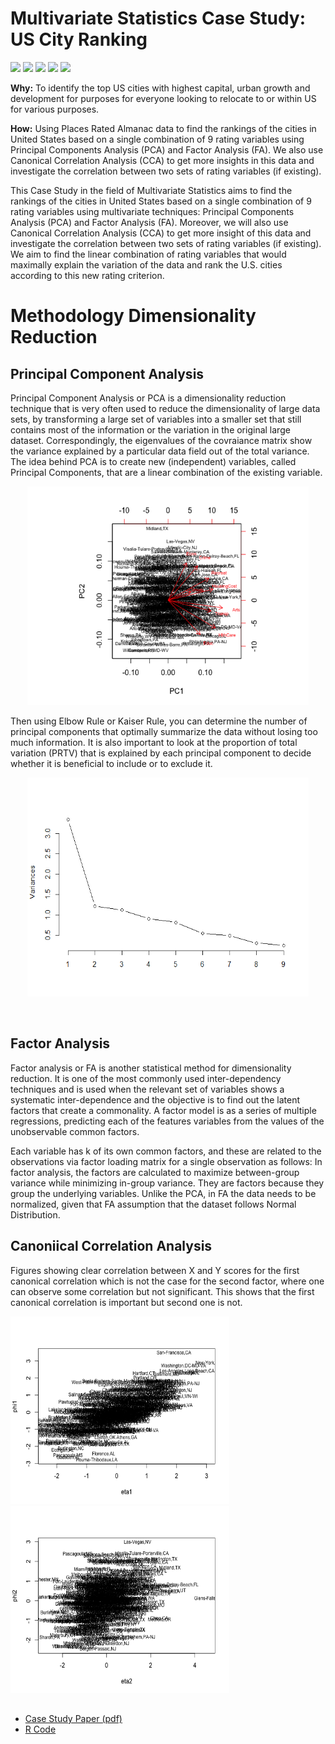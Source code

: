 # Multivariate Statistics Case Study: US City Ranking

[![](https://img.shields.io/badge/RStudio-Code__Run-blue?logo=RStudio)]()
[![](https://img.shields.io/badge/Multivariate-Statistics-red)]()
[![](https://img.shields.io/badge/Statistics-PCA-yellow)]()
[![](https://img.shields.io/badge/Statistics-FA-green)]()
[![](https://img.shields.io/badge/Statistics-CCA-purple)]()



**Why:** To identify the top US cities with highest capital, urban growth and development for purposes for everyone looking to relocate to or within US for various purposes.

**How:** Using Places Rated Almanac data to find the rankings of the cities in United States based on a single combination of 9 rating variables using Principal Components Analysis (PCA) and Factor Analysis (FA). We also use Canonical Correlation Analysis (CCA) to get more insights in this data and investigate the correlation between two sets of rating variables (if existing).

This Case Study in the field of Multivariate Statistics aims to find the rankings of the cities in United States based on a single combination of 9 rating variables using multivariate techniques: Principal Components Analysis (PCA) and Factor Analysis (FA). Moreover, we will also use Canonical Correlation Analysis (CCA) to get more insight of this data and investigate the correlation between two sets of rating variables (if existing). We aim to find the linear combination of rating variables that would maximally explain the variation of the data and rank the U.S. cities according to this new rating criterion.
<br>
# Methodology Dimensionality Reduction 

## Principal Component Analysis
Principal Component Analysis or PCA is a dimensionality reduction technique that is very often used to reduce the dimensionality of large data sets, by transforming a large set of variables into a smaller set that still contains most of the information or the variation in the original large dataset. Correspondingly, the eigenvalues of the covraiance matrix show the variance explained by a particular data field out of the total variance. The idea behind PCA is to create new (independent) variables, called Principal Components, that are a linear combination of the existing variable.
<p align="center">
<img src="https://github.com/TatevKaren/Multivariate-Statistics/blob/main/PCA_plot.png?raw=true"
  alt="Principle Component Analysis"
  width="450" height="350"></p>
Then using Elbow Rule or Kaiser Rule, you can determine the number of principal components that optimally summarize the data without losing too much information. It is also important to look at the proportion of total variation (PRTV) that is explained by each principal component to decide whether it is beneficial to include or to exclude it. 
<p align="center">
<img src="https://github.com/TatevKaren/Multivariate-Statistics/blob/main/Elbow_rule_%25varc_explained.png?raw=true"
  alt="Principle Component Analysis: Elbow Rule % Variation Explained"
  width="450" height="350">
</p>
<br>

## Factor Analysis
Factor analysis or FA is another statistical method for dimensionality reduction. It is one of the most commonly used inter-dependency techniques and is used when the relevant set of variables shows a systematic inter-dependence and the objective is to find out the latent factors that create a commonality. A factor model is as a series of multiple regressions, predicting each of the features variables from the values of the unobservable common factors.

Each variable has k of its own common factors, and these are related to the observations via factor loading matrix for a single observation as follows: In factor analysis, the factors are calculated to maximize between-group variance while minimizing in-group variance. They are factors because they group the underlying variables. Unlike the PCA, in FA the data needs to be normalized, given that FA assumption that the dataset follows Normal Distribution.

## Canoniical Correlation Analysis

Figures showing clear correlation between X and Y scores for the first canonical correlation which is not the case for the second factor, where one can observe some correlation but not significant. This shows that the first canonical correlation is important but second one is not.
<p align="left">
<img src="https://github.com/TatevKaren/Multivariate-Statistics/blob/main/CCA_plot2.png?raw=true"
  alt="Canonical Correlation Plot 2"
  width="350" height="300">
<img src="https://github.com/TatevKaren/Multivariate-Statistics/blob/main/CCA_plot1.png?raw=true"
  alt="Canonical Correlation Plot 1"
  width="350" height="300">
</p>


##

- <a href = "https://github.com/TatevKaren/mathematics-statistics-for-data-science/blob/main/MultivariateStatistics_CaseStudy_PCA_FA_CCA.pdf">Case Study Paper (pdf)</a>
- <a href= "https://github.com/TatevKaren/mathematics-statistics-for-data-science/blob/main/MultivariateStat_PCA_FA_CCA_code.R">R Code</a>
<br> 


<br>

